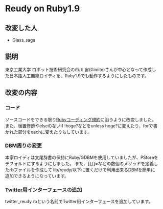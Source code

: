 # Reudy on Ruby1.9

## 改変した人

* Glass_saga

## 説明

東京工業大学 ロボット技術研究会の市川 宙(Gimite)さんが中心となって作成した日本語人工無能ロイディを、Ruby1.9でも動作するようにしたものです。

## 改変の内容

### コード

ソースコードをできる限り[Rubyコーディング規約](http://shugo.net/ruby-codeconv/codeconv.html)に沿うように改変しました。
また、後置修飾やelseのないif !hoge?などをunless hoge?に変えたり、forで書かれた部分をeachに変えたりもしています。

### DBM周りの変更

本家ロイディは文尾辞書の保持にRuby/GDBMを使用していましたが、PStoreをデフォルトにするようにしました。
また、[],[]=などの数個のメソッドを定義したrbファイルを作成して lib/reudy/以下に置くだけで利用出来るDBMを簡単に追加できるようになっています。

### Twitter用インターフェースの追加

twitter_reudy.rbという名前でTwitter用インターフェースを追加しています。
